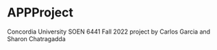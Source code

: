 # APPProject
Concordia University SOEN 6441 Fall 2022 project by Carlos Garcia and Sharon Chatragadda
